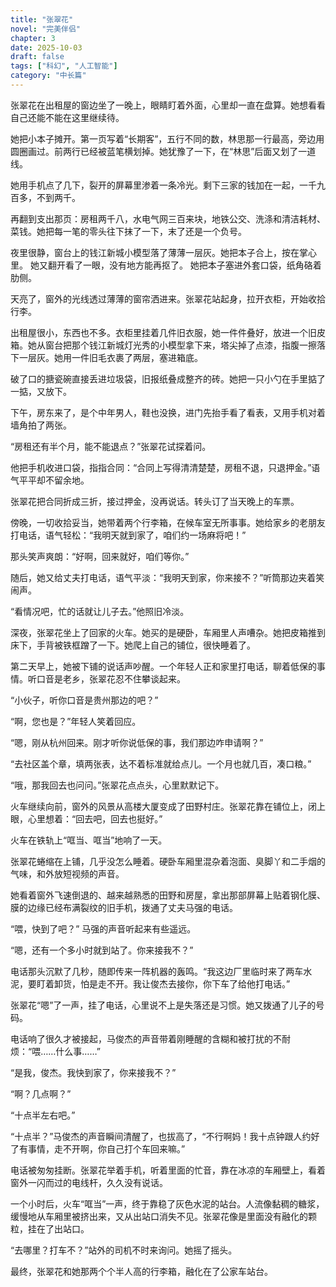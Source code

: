 ```yaml
---
title: "张翠花"
novel: "完美伴侣"
chapter: 3
date: 2025-10-03
draft: false
tags: ["科幻", "人工智能"]
category: "中长篇"
---
```


张翠花在出租屋的窗边坐了一晚上，眼睛盯着外面，心里却一直在盘算。她想看看自己还能不能在这里继续待。

她把小本子摊开。第一页写着“长期客”，五行不同的数，林思那一行最高，旁边用圆圈画过。前两行已经被蓝笔横划掉。她犹豫了一下，在“林思”后面又划了一道线。

她用手机点了几下，裂开的屏幕里渗着一条冷光。剩下三家的钱加在一起，一千九百多，不到两千。

再翻到支出那页：房租两千八，水电气网三百来块，地铁公交、洗涤和清洁耗材、菜钱。她把每一笔的零头往下抹了一下，末了还是一个负号。

夜里很静，窗台上的钱江新城小模型落了薄薄一层灰。她把本子合上，按在掌心里。
她又翻开看了一眼，没有地方能再抠了。
她把本子塞进外套口袋，纸角硌着肋侧。

天亮了，窗外的光线透过薄薄的窗帘洒进来。张翠花站起身，拉开衣柜，开始收拾行李。

出租屋很小，东西也不多。衣柜里挂着几件旧衣服，她一件件叠好，放进一个旧皮箱。她从窗台把那个钱江新城灯光秀的小模型拿下来，塔尖掉了点漆，指腹一擦落下一层灰。她用一件旧毛衣裹了两层，塞进箱底。

破了口的搪瓷碗直接丢进垃圾袋，旧报纸叠成整齐的砖。她把一只小勺在手里掂了一掂，又放下。

下午，房东来了，是个中年男人，鞋也没换，进门先抬手看了看表，又用手机对着墙角拍了两张。

“房租还有半个月，能不能退点？”张翠花试探着问。

他把手机收进口袋，指指合同：“合同上写得清清楚楚，房租不退，只退押金。”语气平平却不留余地。

张翠花把合同折成三折，接过押金，没再说话。转头订了当天晚上的车票。

傍晚，一切收拾妥当，她带着两个行李箱，在候车室无所事事。她给家乡的老朋友打电话，语气轻松：“我明天就到家了，咱们约一场麻将吧！”

那头笑声爽朗：“好啊，回来就好，咱们等你。”

随后，她又给丈夫打电话，语气平淡：“我明天到家，你来接不？”听筒那边夹着笑闹声。

“看情况吧，忙的话就让儿子去。”他照旧冷淡。

深夜，张翠花坐上了回家的火车。她买的是硬卧，车厢里人声嘈杂。她把皮箱推到床下，手背被铁框蹭了一下。她爬上自己的铺位，很快睡着了。

第二天早上，她被下铺的说话声吵醒。一个年轻人正和家里打电话，聊着低保的事情。听口音是老乡，张翠花忍不住攀谈起来。

“小伙子，听你口音是贵州那边的吧？”

“啊，您也是？”年轻人笑着回应。

“嗯，刚从杭州回来。刚才听你说低保的事，我们那边咋申请啊？”

“去社区盖个章，填两张表，达不着标准就给点儿。一个月也就几百，凑口粮。”

“哦，那我回去也问问。”张翠花点点头，心里默默记下。

火车继续向前，窗外的风景从高楼大厦变成了田野村庄。张翠花靠在铺位上，闭上眼，心里想着：“回去吧，回去也挺好。”

火车在铁轨上“哐当、哐当”地响了一天。

张翠花蜷缩在上铺，几乎没怎么睡着。硬卧车厢里混杂着泡面、臭脚丫和二手烟的气味，和外放短视频的声音。

她看着窗外飞速倒退的、越来越熟悉的田野和房屋，拿出那部屏幕上贴着钢化膜、膜的边缘已经布满裂纹的旧手机，拨通了丈夫马强的电话。

“喂，快到了吧？” 马强的声音听起来有些遥远。

“嗯，还有一个多小时就到站了。你来接我不？”

电话那头沉默了几秒，随即传来一阵机器的轰鸣。“我这边厂里临时来了两车水泥，要盯着卸货，怕是走不开。我让俊杰去接你，你下车了给他打电话。”

张翠花“嗯”了一声，挂了电话，心里说不上是失落还是习惯。她又拨通了儿子的号码。

电话响了很久才被接起，马俊杰的声音带着刚睡醒的含糊和被打扰的不耐烦：“喂……什么事……”

“是我，俊杰。我快到家了，你来接我不？”

“啊？几点啊？”

“十点半左右吧。”

“十点半？”马俊杰的声音瞬间清醒了，也拔高了，“不行啊妈！我十点钟跟人约好了有事情，走不开啊，你自己打个车回来嘛。”

电话被匆匆挂断。张翠花举着手机，听着里面的忙音，靠在冰凉的车厢壁上，看着窗外一闪而过的电线杆，久久没有说话。

一个小时后，火车“哐当”一声，终于靠稳了灰色水泥的站台。人流像黏稠的糖浆，缓慢地从车厢里被挤出来，又从出站口消失不见。张翠花像是里面没有融化的颗粒，挂在了出站口。

“去哪里？打车不？”站外的司机不时来询问。她摇了摇头。

最终，张翠花和她那两个个半人高的行李箱，融化在了公家车站台。
